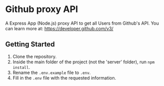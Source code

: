 # Github proxy API

A Express App (Node.js) proxy API to get all Users from Github's API.
You can learn more at: https://developer.github.com/v3/

## Getting Started
1) Clone the repository.
2) Inside the main folder of the project (not the 'server' folder), run `npm install`.
1) Rename the `.env.example` file to `.env`.
2) Fill in the `.env` file with the requested information.
